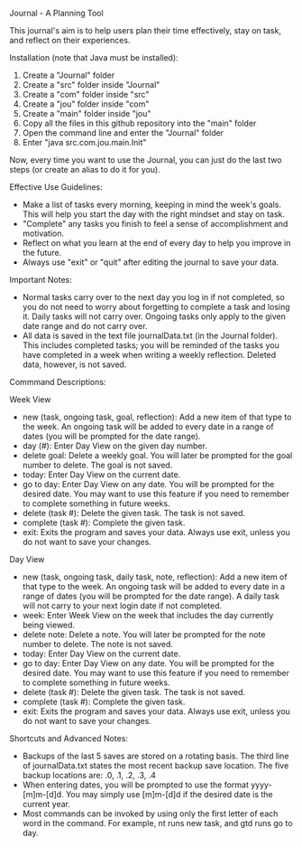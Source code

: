Journal - A Planning Tool

This journal's aim is to help users plan their time effectively, stay on task, and reflect on their experiences. 


Installation (note that Java must be installed): 
1. Create a "Journal" folder
2. Create a "src" folder inside "Journal"
3. Create a "com" folder inside "src"
4. Create a "jou" folder inside "com"
5. Create a "main" folder inside "jou"
6. Copy all the files in this github repository into the "main" folder
7. Open the command line and enter the "Journal" folder
8. Enter "java src.com.jou.main.Init"

Now, every time you want to use the Journal, you can just do the last two steps (or create an alias to do it for you).


Effective Use Guidelines:

- Make a list of tasks every morning, keeping in mind the week's goals. This will help you start the day with the right mindset and stay on task.
- "Complete" any tasks you finish to feel a sense of accomplishment and motivation.
- Reflect on what you learn at the end of every day to help you improve in the future.
- Always use "exit" or "quit" after editing the journal to save your data.

Important Notes:

- Normal tasks carry over to the next day you log in if not completed, so you do not need to worry about forgetting to complete a task and losing it. Daily tasks will not carry over. Ongoing tasks only apply to the given date range and do not carry over.
- All data is saved in the text file journalData.txt (in the Journal folder). This includes completed tasks; you will be reminded of the tasks you have completed in a week when writing a weekly reflection. Deleted data, however, is not saved.

Commmand Descriptions:

Week View
- new (task, ongoing task, goal, reflection): 
    Add a new item of that type to the week. An ongoing task will be added to every date in a range of dates (you will be prompted for 
    the date range).
- day (#): 
    Enter Day View on the given day number.
- delete goal: 
    Delete a weekly goal. You will later be prompted for the goal number to delete. The goal is not saved.
- today: 
    Enter Day View on the current date.
- go to day: 
    Enter Day View on any date. You will be prompted for the desired date. You may want to use this feature if you need to remember to 
    complete something in future weeks.
- delete (task #): 
    Delete the given task. The task is not saved.
- complete (task #): 
    Complete the given task.
- exit: 
    Exits the program and saves your data. Always use exit, unless you do not want to save your changes.

Day View
- new (task, ongoing task, daily task, note, reflection): 
    Add a new item of that type to the week. An ongoing task will be added to every date in a range of dates (you will be prompted for 
    the date range). A daily task will not carry to your next login date if not completed.
- week: 
    Enter Week View on the week that includes the day currently being viewed.
- delete note: 
    Delete a note. You will later be prompted for the note number to delete. The note is not saved.
- today: 
    Enter Day View on the current date.
- go to day: 
    Enter Day View on any date. You will be prompted for the desired date. You may want to use this feature if you need to remember to 
    complete something in future weeks.
- delete (task #): 
    Delete the given task. The task is not saved.
- complete (task #): 
    Complete the given task.
- exit: 
    Exits the program and saves your data. Always use exit, unless you do not want to save your changes.

Shortcuts and Advanced Notes:

- Backups of the last 5 saves are stored on a rotating basis. The third line of journalData.txt states the most recent backup save location. The five backup locations are: .0, .1, .2, .3, .4
- When entering dates, you will be prompted to use the format yyyy-[m]m-[d]d. You may simply use [m]m-[d]d if the desired date is the current year.
- Most commands can be invoked by using only the first letter of each word in the command. For example, nt runs new task, and gtd runs go to day.
